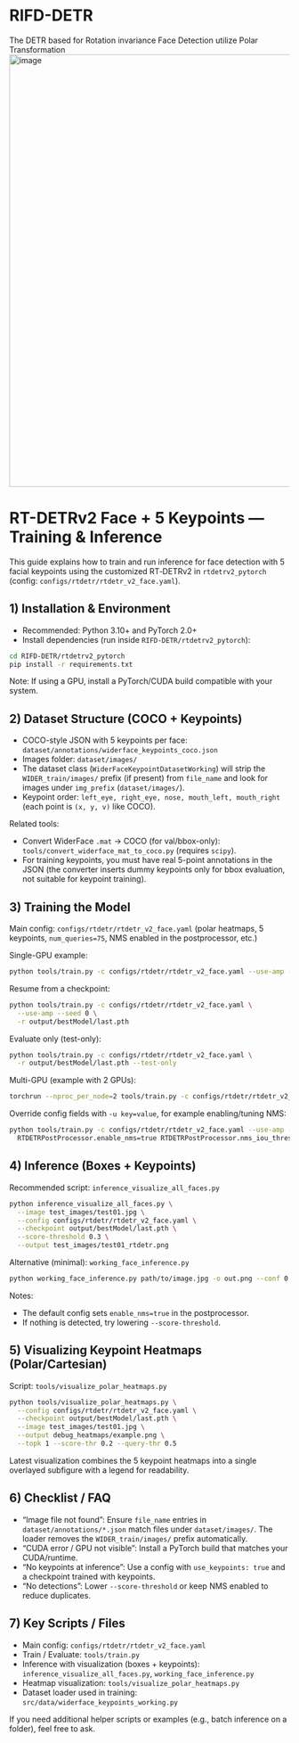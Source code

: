 # RIFD-DETR
The DETR based for Rotation invariance Face Detection utilize Polar Transformation
<img width="559" height="776" alt="image" src="https://github.com/user-attachments/assets/c3ac8d65-08fc-4a8f-9c29-80cba6bd72cd" />
# RT-DETRv2 Face + 5 Keypoints — Training & Inference

This guide explains how to train and run inference for face detection with 5 facial keypoints using the customized RT‑DETRv2 in `rtdetrv2_pytorch` (config: `configs/rtdetr/rtdetr_v2_face.yaml`).

## 1) Installation & Environment
- Recommended: Python 3.10+ and PyTorch 2.0+
- Install dependencies (run inside `RIFD-DETR/rtdetrv2_pytorch`):

```bash
cd RIFD-DETR/rtdetrv2_pytorch
pip install -r requirements.txt
```

Note: If using a GPU, install a PyTorch/CUDA build compatible with your system.

## 2) Dataset Structure (COCO + Keypoints)
- COCO-style JSON with 5 keypoints per face: `dataset/annotations/widerface_keypoints_coco.json`
- Images folder: `dataset/images/`
- The dataset class (`WiderFaceKeypointDatasetWorking`) will strip the `WIDER_train/images/` prefix (if present) from `file_name` and look for images under `img_prefix` (`dataset/images/`).
- Keypoint order: `left_eye, right_eye, nose, mouth_left, mouth_right` (each point is `(x, y, v)` like COCO).

Related tools:
- Convert WiderFace `.mat` → COCO (for val/bbox-only): `tools/convert_widerface_mat_to_coco.py` (requires `scipy`).
- For training keypoints, you must have real 5-point annotations in the JSON (the converter inserts dummy keypoints only for bbox evaluation, not suitable for keypoint training).

## 3) Training the Model
Main config: `configs/rtdetr/rtdetr_v2_face.yaml` (polar heatmaps, 5 keypoints, `num_queries=75`, NMS enabled in the postprocessor, etc.)

Single-GPU example:
```bash
python tools/train.py -c configs/rtdetr/rtdetr_v2_face.yaml --use-amp --seed 0
```

Resume from a checkpoint:
```bash
python tools/train.py -c configs/rtdetr/rtdetr_v2_face.yaml \
  --use-amp --seed 0 \
  -r output/bestModel/last.pth
```

Evaluate only (test-only):
```bash
python tools/train.py -c configs/rtdetr/rtdetr_v2_face.yaml \
  -r output/bestModel/last.pth --test-only
```

Multi-GPU (example with 2 GPUs):
```bash
torchrun --nproc_per_node=2 tools/train.py -c configs/rtdetr/rtdetr_v2_face.yaml --use-amp --seed 0
```

Override config fields with `-u key=value`, for example enabling/tuning NMS:
```bash
python tools/train.py -c configs/rtdetr/rtdetr_v2_face.yaml --use-amp -u \
  RTDETRPostProcessor.enable_nms=true RTDETRPostProcessor.nms_iou_threshold=0.6
```

## 4) Inference (Boxes + Keypoints)
Recommended script: `inference_visualize_all_faces.py`

```bash
python inference_visualize_all_faces.py \
  --image test_images/test01.jpg \
  --config configs/rtdetr/rtdetr_v2_face.yaml \
  --checkpoint output/bestModel/last.pth \
  --score-threshold 0.3 \
  --output test_images/test01_rtdetr.png
```

Alternative (minimal): `working_face_inference.py`
```bash
python working_face_inference.py path/to/image.jpg -o out.png --conf 0.5
```

Notes:
- The default config sets `enable_nms=true` in the postprocessor.
- If nothing is detected, try lowering `--score-threshold`.

## 5) Visualizing Keypoint Heatmaps (Polar/Cartesian)
Script: `tools/visualize_polar_heatmaps.py`

```bash
python tools/visualize_polar_heatmaps.py \
  --config configs/rtdetr/rtdetr_v2_face.yaml \
  --checkpoint output/bestModel/last.pth \
  --image test_images/test01.jpg \
  --output debug_heatmaps/example.png \
  --topk 1 --score-thr 0.2 --query-thr 0.5
```

Latest visualization combines the 5 keypoint heatmaps into a single overlayed subfigure with a legend for readability.

## 6) Checklist / FAQ
- “Image file not found”: Ensure `file_name` entries in `dataset/annotations/*.json` match files under `dataset/images/`. The loader removes the `WIDER_train/images/` prefix automatically.
- “CUDA error / GPU not visible”: Install a PyTorch build that matches your CUDA/runtime.
- “No keypoints at inference”: Use a config with `use_keypoints: true` and a checkpoint trained with keypoints.
- “No detections”: Lower `--score-threshold` or keep NMS enabled to reduce duplicates.

## 7) Key Scripts / Files
- Main config: `configs/rtdetr/rtdetr_v2_face.yaml`
- Train / Evaluate: `tools/train.py`
- Inference with visualization (boxes + keypoints): `inference_visualize_all_faces.py`, `working_face_inference.py`
- Heatmap visualization: `tools/visualize_polar_heatmaps.py`
- Dataset loader used in training: `src/data/widerface_keypoints_working.py`

If you need additional helper scripts or examples (e.g., batch inference on a folder), feel free to ask.


